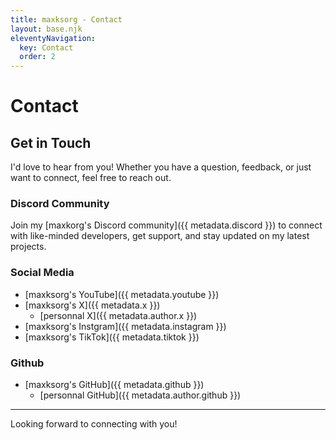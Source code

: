 ```yaml
---
title: maxksorg - Contact
layout: base.njk
eleventyNavigation:
  key: Contact
  order: 2
---
```

# Contact

## Get in Touch

I'd love to hear from you! Whether you have a question, feedback, or just want to connect, feel free to reach out.

### Discord Community
Join my [maxkorg's Discord community]({{ metadata.discord }}) to connect with like-minded developers, get support, and stay updated on my latest projects.

### Social Media
- [maxksorg's YouTube]({{ metadata.youtube }})
- [maxksorg's X]({{ metadata.x }})
    - [personnal X]({{ metadata.author.x }})
- [maxksorg's Instgram]({{ metadata.instagram }})
- [maxksorg's TikTok]({{ metadata.tiktok }})

### Github
- [maxksorg's GitHub]({{ metadata.github }})
    - [personnal GitHub]({{ metadata.author.github }})

---

Looking forward to connecting with you!